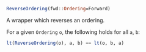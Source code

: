 ```julia
ReverseOrdering(fwd::Ordering=Forward)
```

A wrapper which reverses an ordering.

For a given `Ordering` `o`, the following holds for all  `a`, `b`:

```julia
lt(ReverseOrdering(o), a, b) == lt(o, b, a)
```
